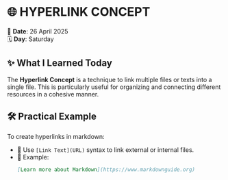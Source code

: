 # 🌐 **HYPERLINK CONCEPT**
📅 **Date**: 26 April 2025  
🗓️ **Day**: Saturday  

## ✨ **What I Learned Today**
The **Hyperlink Concept** is a technique to link multiple files or texts into a single file. This is particularly useful for organizing and connecting different resources in a cohesive manner.  

## 🛠️ **Practical Example**
To create hyperlinks in markdown:  
- 🔗 Use `[Link Text](URL)` syntax to link external or internal files.  
- 📂 Example:  
  ```markdown
  [Learn more about Markdown](https://www.markdownguide.org)